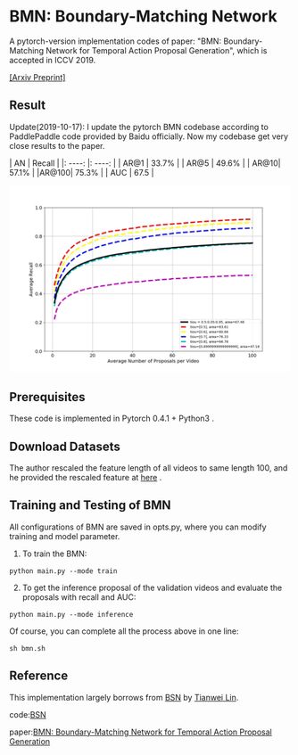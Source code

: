 # BMN: Boundary-Matching Network

A pytorch-version implementation codes of paper:
 "BMN: Boundary-Matching Network for Temporal Action Proposal Generation",
  which is accepted in ICCV 2019. 

[[Arxiv Preprint]](https://arxiv.org/abs/1907.09702)

## Result
Update(2019-10-17): 
I update the pytorch BMN codebase according to PaddlePaddle code provided by Baidu officially.
Now my codebase get very close results to the paper.


|  AN  | Recall |
|: ----: |: ----: |
| AR@1 |  33.7% |
| AR@5 |  49.6% |
| AR@10|  57.1% |
|AR@100|  75.3% |
| AUC  |  67.5  |


![](./img/evaluation_result.jpg)

## Prerequisites

These code is  implemented in Pytorch 0.4.1 + Python3 . 


## Download Datasets

 The author rescaled the feature length of all videos 
to same length 100, and he provided the rescaled feature at 
 [here](https://github.com/wzmsltw/BSN-boundary-sensitive-network) .


## Training and Testing  of BMN

All configurations of BMN are saved in opts.py, where you can modify training and model parameter.



1. To train the BMN:
```
python main.py --mode train
```

2. To get the inference proposal of the validation videos and evaluate the proposals with recall and AUC:
```
python main.py --mode inference
```

Of course, you can complete all the process above in one line: 

```
sh bmn.sh
```



## Reference

This implementation largely borrows from [BSN](https://github.com/wzmsltw/BSN-boundary-sensitive-network) by [Tianwei Lin](https://github.com/wzmsltw).

code:[BSN](https://github.com/wzmsltw/BSN-boundary-sensitive-network)

paper:[BMN: Boundary-Matching Network for Temporal Action Proposal Generation](https://arxiv.org/abs/1907.09702)


